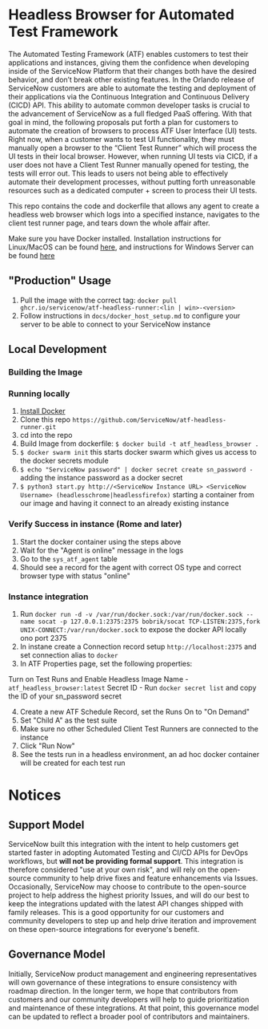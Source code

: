 # Headless Browser for Automated Test Framework

The Automated Testing Framework (ATF) enables customers to test their applications and instances, giving them the confidence 
when developing inside of the ServiceNow Platform that their changes both have the desired behavior, and don’t break other 
existing features. In the Orlando release of ServiceNow customers are able to automate the testing and deployment of their 
applications via the Continuous Integration and Continuous Delivery (CICD) API. This ability to automate common developer tasks 
is crucial to the advancement of ServiceNow as a full fledged PaaS offering. With that goal in mind, the following proposals 
put forth a plan for customers to automate the creation of browsers to process ATF User Interface (UI) tests. 
Right now, when a customer wants to test UI functionality, they must manually open a browser to the “Client Test Runner” 
which will process the UI tests in their local browser. However, when running UI tests via CICD, if a user does not have 
a Client Test Runner manually opened for testing, the tests will error out. This leads to users not being able to effectively 
automate their development processes, without putting forth unreasonable resources such as a dedicated computer + screen to process their UI tests.

This repo contains the code and dockerfile that allows any agent to create a headless web browser which logs into a specified instance, navigates to the client test runner page, and tears down the whole affair after.

Make sure you have Docker installed. 
Installation instructions for Linux/MacOS can be found [here](https://docs.docker.com/get-docker/), and instructions for Windows Server can be found [here](https://docs.microsoft.com/en-us/virtualization/windowscontainers/quick-start/set-up-environment?tabs=Windows-Server#install-docker)

## "Production" Usage

1. Pull the image with the correct tag: `docker pull ghcr.io/servicenow/atf-headless-runner:<lin | win>-<version>`
2. Follow instructions in `docs/docker_host_setup.md` to configure your server to be able to connect to your ServiceNow instance

## Local Development

### Building the Image


### Running locally
1. [Install Docker](https://docs.docker.com/desktop/mac/install/)
2. Clone this repo `https://github.com/ServiceNow/atf-headless-runner.git`
3. cd into the repo
4. Build Image from dockerfile: `$ docker build -t atf_headless_browser .`
5. `$ docker swarm init` this starts docker swarm which gives us access to the docker secrets module
6. `$ echo "ServiceNow password" | docker secret create sn_password -` adding the instance password as a docker secret
7. `$ python3 start.py http://<ServiceNow Instance URL> <ServiceNow Username> (headlesschrome|headlessfirefox)` starting a container from our image and having it connect to an already existing instance

### Verify Success in instance (Rome and later)
1. Start the docker container using the steps above
2. Wait for the "Agent is online" message in the logs
3. Go to the `sys_atf_agent` table
4. Should see a record for the agent with correct OS type and correct browser type with status "online"

### Instance integration
1. Run `docker run -d -v /var/run/docker.sock:/var/run/docker.sock --name socat -p 127.0.0.1:2375:2375 bobrik/socat TCP-LISTEN:2375,fork UNIX-CONNECT:/var/run/docker.sock` to expose the docker API locally ono port 2375
2. In instane create a Connection record setup `http://localhost:2375` and set connection alias to `docker`
3. In ATF Properties page, set the following properties:

Turn on Test Runs and Enable Headless
Image Name - `atf_headless_browser:latest`
Secret ID - Run `docker secret list` and copy the ID of your sn_password secret

4. Create a new ATF Schedule Record, set the Runs On to "On Demand" 
5. Set "Child A" as the test suite
6. Make sure no other Scheduled Client Test Runners are connected to the instance
7. Click "Run Now"
8. See the tests run in a headless environment, an ad hoc docker container will be created for each test run

# Notices

## Support Model

ServiceNow built this integration with the intent to help customers get started faster in adopting Automated Testing and CI/CD APIs for DevOps workflows, but __will not be providing formal support__. This integration is therefore considered "use at your own risk", and will rely on the open-source community to help drive fixes and feature enhancements via Issues. Occasionally, ServiceNow may choose to contribute to the open-source project to help address the highest priority Issues, and will do our best to keep the integrations updated with the latest API changes shipped with family releases. This is a good opportunity for our customers and community developers to step up and help drive iteration and improvement on these open-source integrations for everyone's benefit. 

## Governance Model

Initially, ServiceNow product management and engineering representatives will own governance of these integrations to ensure consistency with roadmap direction. In the longer term, we hope that contributors from customers and our community developers will help to guide prioritization and maintenance of these integrations. At that point, this governance model can be updated to reflect a broader pool of contributors and maintainers. 

